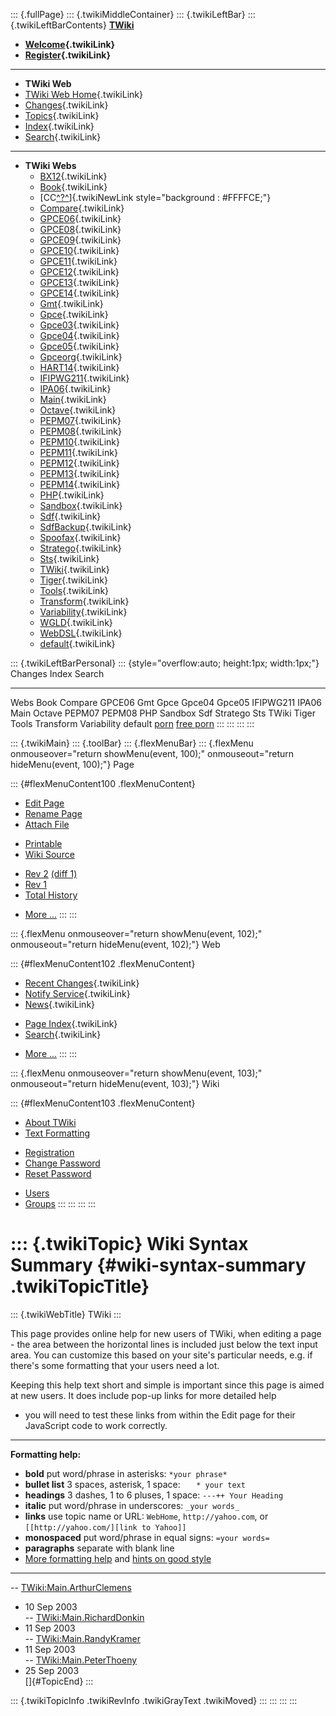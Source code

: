 ::: {.fullPage}
::: {.twikiMiddleContainer}
::: {.twikiLeftBar}
::: {.twikiLeftBarContents}
**[TWiki](http://TWiki.org/)**

-   **[Welcome](WelcomeGuest){.twikiLink}**
-   **[Register](TWikiRegistration){.twikiLink}**

------------------------------------------------------------------------

-   **TWiki Web**
-   [TWiki Web Home](WebHome){.twikiLink}
-   [Changes](WebChanges){.twikiLink}
-   [Topics](WebTopicList){.twikiLink}
-   [Index](WebIndex){.twikiLink}
-   [Search](WebSearch){.twikiLink}

------------------------------------------------------------------------

-   **TWiki Webs**
    -   [BX12](../BX12/WebHome){.twikiLink}
    -   [Book](../Book/WebHome){.twikiLink}
    -   [CC[^?^](http://www.program-transformation.org/edit/CC/WebHome?topicparent=TWiki.WikiSyntaxSummary)]{.twikiNewLink
        style="background : #FFFFCE;"}
    -   [Compare](../Compare/WebHome){.twikiLink}
    -   [GPCE06](../GPCE06/WebHome){.twikiLink}
    -   [GPCE08](../GPCE08/WebHome){.twikiLink}
    -   [GPCE09](../GPCE09/WebHome){.twikiLink}
    -   [GPCE10](../GPCE10/WebHome){.twikiLink}
    -   [GPCE11](../GPCE11/WebHome){.twikiLink}
    -   [GPCE12](../GPCE12/WebHome){.twikiLink}
    -   [GPCE13](../GPCE13/WebHome){.twikiLink}
    -   [GPCE14](../GPCE14/WebHome){.twikiLink}
    -   [Gmt](../Gmt/WebHome){.twikiLink}
    -   [Gpce](../Gpce/WebHome){.twikiLink}
    -   [Gpce03](http://www.program-transformation.org/Gpce03/WebHome){.twikiLink}
    -   [Gpce04](../Gpce04/WebHome){.twikiLink}
    -   [Gpce05](../Gpce05/WebHome){.twikiLink}
    -   [Gpceorg](../Gpceorg/WebHome){.twikiLink}
    -   [HART14](../HART14/WebHome){.twikiLink}
    -   [IFIPWG211](http://www.program-transformation.org/IFIPWG211/WebHome){.twikiLink}
    -   [IPA06](../IPA06/WebHome){.twikiLink}
    -   [Main](../Main/WebHome){.twikiLink}
    -   [Octave](../Octave/WebHome){.twikiLink}
    -   [PEPM07](../PEPM07/WebHome){.twikiLink}
    -   [PEPM08](../PEPM08/WebHome){.twikiLink}
    -   [PEPM10](../PEPM10/WebHome){.twikiLink}
    -   [PEPM11](../PEPM11/WebHome){.twikiLink}
    -   [PEPM12](../PEPM12/WebHome){.twikiLink}
    -   [PEPM13](../PEPM13/WebHome){.twikiLink}
    -   [PEPM14](../PEPM14/WebHome){.twikiLink}
    -   [PHP](../PHP/WebHome){.twikiLink}
    -   [Sandbox](../Sandbox/WebHome){.twikiLink}
    -   [Sdf](../Sdf/WebHome){.twikiLink}
    -   [SdfBackup](../SdfBackup/WebHome){.twikiLink}
    -   [Spoofax](../Spoofax/WebHome){.twikiLink}
    -   [Stratego](../Stratego/WebHome){.twikiLink}
    -   [Sts](../Sts/WebHome){.twikiLink}
    -   [TWiki](WebHome){.twikiLink}
    -   [Tiger](../Tiger/WebHome){.twikiLink}
    -   [Tools](../Tools/WebHome){.twikiLink}
    -   [Transform](../Transform/WebHome){.twikiLink}
    -   [Variability](../Variability/WebHome){.twikiLink}
    -   [WGLD](../WGLD/WebHome){.twikiLink}
    -   [WebDSL](../WebDSL/WebHome){.twikiLink}
    -   [default](DefaultWebHome){.twikiLink}

::: {.twikiLeftBarPersonal}
::: {style="overflow:auto; height:1px; width:1px;"}
Changes Index Search

------------------------------------------------------------------------

Webs Book Compare GPCE06 Gmt Gpce Gpce04 Gpce05 IFIPWG211 IPA06 Main
Octave PEPM07 PEPM08 PHP Sandbox Sdf Stratego Sts TWiki Tiger Tools
Transform Variability default
[porn](http://www.estrategiavirtual.com/adult/) [free
porn](http://www.estrategiavirtual.com/free/)
:::
:::
:::
:::

::: {.twikiMain}
::: {.toolBar}
::: {.flexMenuBar}
::: {.flexMenu onmouseover="return showMenu(event, 100);" onmouseout="return hideMenu(event, 100);"}
Page

::: {#flexMenuContent100 .flexMenuContent}
-   [Edit
    Page](http://www.program-transformation.org/edit/TWiki/WikiSyntaxSummary?t=1536827498)
-   [Rename
    Page](http://www.program-transformation.org/rename/TWiki/WikiSyntaxSummary)
-   [Attach
    File](http://www.program-transformation.org/attach/TWiki/WikiSyntaxSummary)

<!-- -->

-   [Printable](http://www.program-transformation.org/view/TWiki/WikiSyntaxSummary?skin=print.pattern)
-   [Wiki
    Source](http://www.program-transformation.org/view/TWiki/WikiSyntaxSummary?skin=text&raw=on&contenttype=text/plain)

<!-- -->

-   [Rev
    2](http://www.program-transformation.org/view/TWiki/WikiSyntaxSummary?rev=1.2)
    [(diff 1)](http://www.program-transformation.org/rdiff/TWiki/WikiSyntaxSummary?rev1=1.2&rev2=1.1)
-   [Rev
    1](http://www.program-transformation.org/view/TWiki/WikiSyntaxSummary?rev=1.1)
-   [Total
    History](http://www.program-transformation.org/rdiff/TWiki/WikiSyntaxSummary)

<!-- -->

-   [More
    \...](http://www.program-transformation.org/oops/TWiki/WikiSyntaxSummary?template=oopsmore&param1=1.2&param2=1.2)
:::
:::

::: {.flexMenu onmouseover="return showMenu(event, 102);" onmouseout="return hideMenu(event, 102);"}
Web

::: {#flexMenuContent102 .flexMenuContent}
-   [Recent Changes](WebChanges){.twikiLink}
-   [Notify Service](WebNotify){.twikiLink}
-   [News](WebNews){.twikiLink}

<!-- -->

-   [Page Index](WebIndex){.twikiLink}
-   [Search](WebSearch){.twikiLink}

<!-- -->

-   [More
    \...](http://www.program-transformation.org/oops/TWiki/WikiSyntaxSummary?template=oopsmore&param1=1.2&param2=1.2)
:::
:::

::: {.flexMenu onmouseover="return showMenu(event, 103);" onmouseout="return hideMenu(event, 103);"}
Wiki

::: {#flexMenuContent103 .flexMenuContent}
-   [About
    TWiki](http://www.program-transformation.org/view/TWiki/WebHome)
-   [Text
    Formatting](http://www.program-transformation.org/view/TWiki/TextFormattingRules)

<!-- -->

-   [Registration](http://www.program-transformation.org/view/TWiki/TWikiRegistration)
-   [Change
    Password](http://www.program-transformation.org/view/TWiki/ChangePassword)
-   [Reset
    Password](http://www.program-transformation.org/view/TWiki/ResetPassword)

<!-- -->

-   [Users](http://www.program-transformation.org/view/Main/TWikiUsers)
-   [Groups](http://www.program-transformation.org/view/Main/TWikiGroups)
:::
:::
:::
:::

::: {.twikiTopic}
Wiki Syntax Summary {#wiki-syntax-summary .twikiTopicTitle}
===================

::: {.twikiWebTitle}
TWiki
:::

This page provides online help for new users of TWiki, when editing a
page - the area between the horizontal lines is included just below the
text input area. You can customize this based on your site\'s particular
needs, e.g. if there\'s some formatting that your users need a lot.

Keeping this help text short and simple is important since this page is
aimed at new users. It does include pop-up links for more detailed help
- you will need to test these links from within the Edit page for their
JavaScript code to work correctly.

------------------------------------------------------------------------

**Formatting help:**

-   **bold** put word/phrase in asterisks: `*your phrase*`
-   **bullet list** 3 spaces, asterisk, 1 space: `   * your text`
-   **headings** 3 dashes, 1 to 6 pluses, 1 space: `---++ Your Heading`
-   **italic** put word/phrase in underscores: `_your words_`
-   **links** use topic name or URL: `WebHome`, `http://yahoo.com`, or
    `[[http://yahoo.com/][link to Yahoo]]`
-   **monospaced** put word/phrase in equal signs: `=your words=`
-   **paragraphs** separate with blank line
-   [More formatting
    help](http://www.program-transformation.org/view/TWiki/TextFormattingRules)
    and [hints on good
    style](http://www.program-transformation.org/view/TWiki/GoodStyle)

------------------------------------------------------------------------

\--
[TWiki:Main.ArthurClemens](http://twiki.org/cgi-bin/view/Main.ArthurClemens "'Main.ArthurClemens' on TWiki.org")
- 10 Sep 2003\
\--
[TWiki:Main.RichardDonkin](http://twiki.org/cgi-bin/view/Main.RichardDonkin "'Main.RichardDonkin' on TWiki.org")
- 11 Sep 2003\
\--
[TWiki:Main.RandyKramer](http://twiki.org/cgi-bin/view/Main.RandyKramer "'Main.RandyKramer' on TWiki.org")
- 11 Sep 2003\
\--
[TWiki:Main.PeterThoeny](http://twiki.org/cgi-bin/view/Main.PeterThoeny "'Main.PeterThoeny' on TWiki.org")
- 25 Sep 2003\
[]{#TopicEnd}
:::

::: {.twikiTopicInfo .twikiRevInfo .twikiGrayText .twikiMoved}
:::
:::
:::
:::
